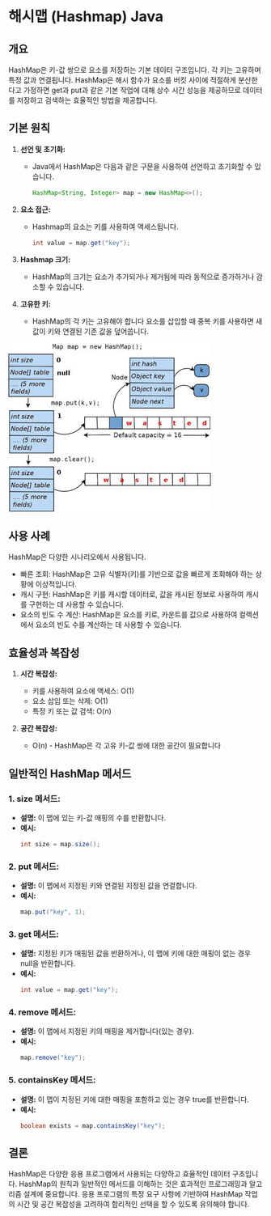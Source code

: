 # 해시맵 (Hashmap) Java

## 개요
HashMap은 키-값 쌍으로 요소를 저장하는 기본 데이터 구조입니다. 각 키는 고유하며 특정 값과 연결됩니다. HashMap은 해시 함수가 요소를 버킷 사이에 적절하게 분산한다고 가정하면 get과 put과 같은 기본 작업에 대해 상수 시간 성능을 제공하므로 데이터를 저장하고 검색하는 효율적인 방법을 제공합니다.
## 기본 원칙

1. **선언 및 초기화:**
    - Java에서 HashMap은 다음과 같은 구문을 사용하여 선언하고 초기화할 수 있습니다.
      ```java
      HashMap<String, Integer> map = new HashMap<>();
      ```

2. **요소 접근:**
    - Hashmap의 요소는 키를 사용하여 액세스됩니다.
      ```java
      int value = map.get("key");
      ```

3. **Hashmap 크기:**
    - HashMap의 크기는 요소가 추가되거나 제거됨에 따라 동적으로 증가하거나 감소할 수 있습니다.

4. **고유한 키:**
    - HashMap의 각 키는 고유해야 합니다 요소를 삽입할 때 중복 키를 사용하면 새 값이 키와 연결된 기존 값을 덮어씁니다.

<img src="./images/hashmap.png" width="400">

## 사용 사례

HashMap은 다양한 시나리오에서 사용됩니다.

- 빠른 조회: HashMap은 고유 식별자(키)를 기반으로 값을 빠르게 조회해야 하는 상황에 이상적입니다.  
- 캐시 구현: HashMap은 키를 캐시할 데이터로, 값을 캐시된 정보로 사용하여 캐시를 구현하는 데 사용할 수 있습니다.  
- 요소의 빈도 수 계산: HashMap은 요소를 키로, 카운트를 값으로 사용하여 컬렉션에서 요소의 빈도 수를 계산하는 데 사용할 수 있습니다.

## 효율성과 복잡성

1. **시간 복잡성:**
   - 키를 사용하여 요소에 액세스: O(1)
   - 요소 삽입 또는 삭제: O(1)
   - 특정 키 또는 값 검색: O(n)

2. **공간 복잡성:**
    - O(n) - HashMap은 각 고유 키-값 쌍에 대한 공간이 필요합니다

## 일반적인 HashMap 메서드

### 1. **size 메서드:**
- **설명:** 이 맵에 있는 키-값 매핑의 수를 반환합니다.
- **예시:**
  ```java
  int size = map.size();
  ```

### 2. **put 메서드:**
- **설명:** 이 맵에서 지정된 키와 연결된 지정된 값을 연결합니다.
- **예시:**
  ```java
  map.put("key", 1);
  ```

### 3. **get 메서드:**
- **설명:** 지정된 키가 매핑된 값을 반환하거나, 이 맵에 키에 대한 매핑이 없는 경우 null을 반환합니다.
- **예시:**
  ```java
  int value = map.get("key");
  ```

### 4. **remove 메서드:**
- **설명:** 이 맵에서 지정된 키의 매핑을 제거합니다(있는 경우).
- **예시:**
  ```java
  map.remove("key");
  ```

### 5. **containsKey 메서드:**
- **설명:** 이 맵이 지정된 키에 대한 매핑을 포함하고 있는 경우 true를 반환합니다.
- **예시:**
  ```java
  boolean exists = map.containsKey("key");
  ```

## 결론

HashMap은 다양한 응용 프로그램에서 사용되는 다양하고 효율적인 데이터 구조입니다. HashMap의 원칙과 일반적인 메서드를 이해하는 것은 효과적인 프로그래밍과 알고리즘 설계에 중요합니다. 응용 프로그램의 특정 요구 사항에 기반하여 HashMap 작업의 시간 및 공간 복잡성을 고려하여 합리적인 선택을 할 수 있도록 유의해야 합니다.